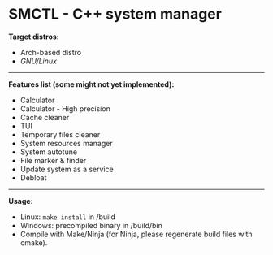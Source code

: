 # SMCTL - C++ system manager 
__Target distros:__
- Arch-based distro
- _GNU/Linux_
***
__Features list (some might not yet implemented):__
- Calculator
- Calculator - High precision
- Cache cleaner
- TUI
- Temporary files cleaner
- System resources manager
- System autotune
- File marker & finder
- Update system as a service
- Debloat
***
__Usage:__
- Linux: `make install` in /build
- Windows: precompiled binary in /build/bin
- Compile with Make/Ninja (for Ninja, please regenerate build files with cmake).
